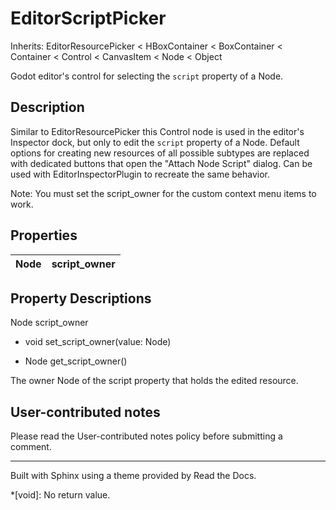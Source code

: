 # EditorScriptPicker

Inherits: EditorResourcePicker < HBoxContainer < BoxContainer < Container <
Control < CanvasItem < Node < Object

Godot editor's control for selecting the `script` property of a Node.

## Description

Similar to EditorResourcePicker this Control node is used in the editor's
Inspector dock, but only to edit the `script` property of a Node. Default
options for creating new resources of all possible subtypes are replaced with
dedicated buttons that open the "Attach Node Script" dialog. Can be used with
EditorInspectorPlugin to recreate the same behavior.

Note: You must set the script_owner for the custom context menu items to work.

## Properties

Node | script_owner  
---|---  
  
## Property Descriptions

Node script_owner

  * void set_script_owner(value: Node)

  * Node get_script_owner()

The owner Node of the script property that holds the edited resource.

## User-contributed notes

Please read the User-contributed notes policy before submitting a comment.

* * *

Built with Sphinx using a theme provided by Read the Docs.

  *[void]: No return value.

